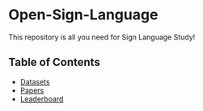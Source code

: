 # Open-Sign-Language
This repository is all you need for Sign Language Study!

## Table of Contents
- [Datasets](helper/datasets.md)
- [Papers](#papers)
- [Leaderboard](#leaderboard)
